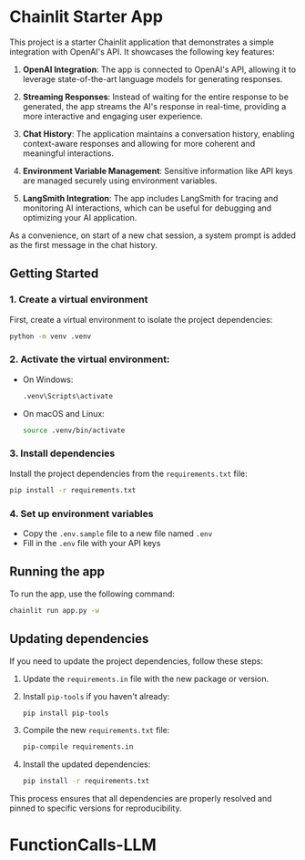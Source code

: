 # Chainlit Starter App

This project is a starter Chainlit application that demonstrates a simple integration with OpenAI's API. It showcases the following key features:

1. **OpenAI Integration**: The app is connected to OpenAI's API, allowing it to leverage state-of-the-art language models for generating responses.

2. **Streaming Responses**: Instead of waiting for the entire response to be generated, the app streams the AI's response in real-time, providing a more interactive and engaging user experience.

3. **Chat History**: The application maintains a conversation history, enabling context-aware responses and allowing for more coherent and meaningful interactions.

4. **Environment Variable Management**: Sensitive information like API keys are managed securely using environment variables.

5. **LangSmith Integration**: The app includes LangSmith for tracing and monitoring AI interactions, which can be useful for debugging and optimizing your AI application.

As a convenience, on start of a new chat session, a system prompt is added as the first message in the chat history.

## Getting Started

### 1. Create a virtual environment

First, create a virtual environment to isolate the project dependencies:
```bash
python -m venv .venv
```

### 2. Activate the virtual environment:

- On Windows:
  ```bash
  .venv\Scripts\activate
  ```
- On macOS and Linux:
  ```bash
  source .venv/bin/activate
  ```

### 3. Install dependencies

Install the project dependencies from the `requirements.txt` file:

```bash
pip install -r requirements.txt
```

### 4. Set up environment variables

- Copy the `.env.sample` file to a new file named `.env`
- Fill in the `.env` file with your API keys

## Running the app

To run the app, use the following command:

```bash
chainlit run app.py -w
``` 

## Updating dependencies

If you need to update the project dependencies, follow these steps:

1. Update the `requirements.in` file with the new package or version.

2. Install `pip-tools` if you haven't already:
   ```bash
   pip install pip-tools
   ```

3. Compile the new `requirements.txt` file:
   ```bash
   pip-compile requirements.in
   ```

4. Install the updated dependencies:
   ```bash
   pip install -r requirements.txt
   ```

This process ensures that all dependencies are properly resolved and pinned to specific versions for reproducibility.
# FunctionCalls-LLM
